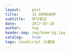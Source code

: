 ```yaml
---
layout:     post
title:      JS DOM和BOM
subtitle:   学习笔记 
date:       2017-07-10
author:     Ywg
header-img: img/home-bg.jpg
catalog:    true
tags: JavaScript JS基础
---
```

```
```
